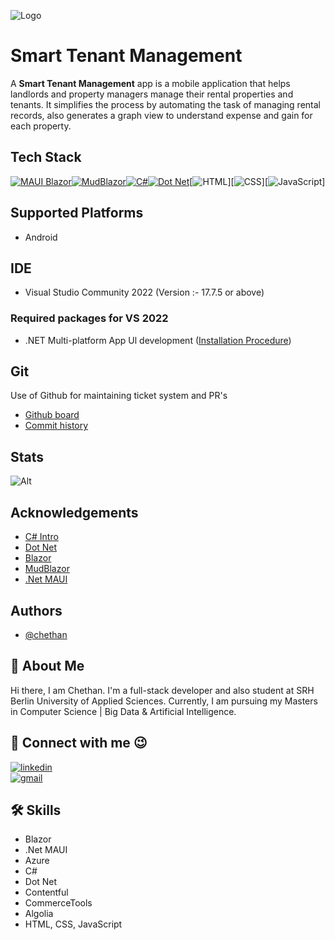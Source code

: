 
![Logo](https://drive.google.com/uc?id=1MJtQjj8EHs8qJh-RcTQhHfD1kcaTnQEK)


# Smart Tenant Management

A **Smart Tenant Management** app is a mobile application that helps landlords and property managers manage their rental properties and tenants. It simplifies the process by automating the task of managing rental records, also generates a graph view to understand expense and gain for each property. 


## Tech Stack

[![MAUI Blazor](https://img.shields.io/badge/MAUI%20Blazor-v6.0-purple.svg)](https://learn.microsoft.com/en-us/aspnet/core/blazor/hybrid/tutorials/maui?view=aspnetcore-6.0)[![MudBlazor](https://img.shields.io/badge/MudBlazor-v6.11.0-purple.svg)](https://mudblazor.com/)[![C#](https://img.shields.io/badge/C%23-v11.0-purple.svg)](https://learn.microsoft.com/en-us/dotnet/csharp/whats-new/csharp-11)[![Dot Net](https://img.shields.io/badge/Dot%20Net-v6.0-purple.svg)](https://learn.microsoft.com/en-us/dotnet/csharp/whats-new/csharp-11)[![HTML](https://img.shields.io/badge/HTML-v5.0-d25837.svg)][![CSS](https://img.shields.io/badge/CSS-v5.0-4e9cd3.svg)][![JavaScript](https://img.shields.io/badge/JavaScript-yellow.svg)]


## Supported Platforms

 - Android


## IDE

 - Visual Studio Community 2022 (Version :- 17.7.5 or above)
 
 ### Required packages for VS 2022
  - .NET Multi-platform App Ul development ([Installation Procedure](https://dotnet.microsoft.com/en-us/learn/maui/first-app-tutorial/install))

## Git

Use of Github for maintaining ticket system and PR's
- [Github board](https://github.com/chethandvg)
- [Commit history](https://github.com/users/chethandvg/projects/1)


## Stats

![Alt](https://repobeats.axiom.co/api/embed/684a449d63c075c48b449b84a1f667a4d73b07e8.svg "Repobeats analytics image")


## Acknowledgements

 - [C# Intro](https://learn.microsoft.com/en-us/dotnet/csharp/tour-of-csharp/)
 - [Dot Net](https://dotnet.microsoft.com/en-us/)
 - [Blazor](https://dotnet.microsoft.com/en-us/apps/aspnet/web-apps/blazor)
 - [MudBlazor](https://mudblazor.com/)
 - [.Net MAUI](https://learn.microsoft.com/en-us/aspnet/core/blazor/hybrid/tutorials/maui?view=aspnetcore-6.0)


## Authors

- [@chethan](https://github.com/chethandvg)


## 🚀 About Me
Hi there, I am Chethan. I'm a full-stack developer and also student at SRH Berlin University of Applied Sciences. Currently, I am pursuing my Masters in Computer Science | Big Data & Artificial Intelligence. 
    


## 🔗 Connect with me 😉

[![linkedin](https://img.shields.io/badge/linkedin-0A66C2?style=for-the-badge&logo=linkedin&logoColor=white)](https://www.linkedin.com/in/chethan-d-v-aa4a55174/)<br />
[![gmail](https://img.shields.io/badge/Gmail-D14836?style=for-the-badge&logo=gmail&logoColor=white)](mailto:chethandvg3@gamil.com)



## 🛠 Skills
- Blazor
- .Net MAUI
- Azure
- C#
- Dot Net
- Contentful
- CommerceTools
- Algolia
- HTML, CSS, JavaScript

